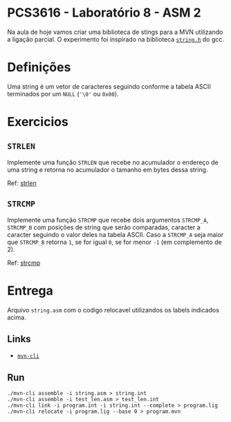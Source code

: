 # PCS3616 - Laboratório 8 - ASM 2

Na aula de hoje vamos criar uma biblioteca de stings para a MVN utilizando a ligação parcial.
O experimento foi inspirado na biblioteca [`string.h`](https://cplusplus.com/reference/cstring/) do gcc.

# Definições
Uma string é um vetor de caracteres seguindo conforme a tabela ASCII terminados 
por um `NULL` (`'\0'` ou `0x00`).

# Exercicios

## `STRLEN`
Implemente uma função `STRLEN` que recebe no acumulador o endereço de uma string 
e retorna no acumulador o tamanho em bytes dessa string.

Ref: [strlen](https://cplusplus.com/reference/cstring/strlen/)

## `STRCMP`
Implemente uma função `STRCMP` que recebe dois argumentos `STRCMP_A`, `STRCMP_B`
com posições de string que serão comparadas, caracter a caracter seguindo o 
valor deles na tabela ASCII. Caso a `STRCMP_A` seja maior que `STRCMP_B` retorna
`1`, se for igual `0`, se for menor `-1` (em complemento de 2).

Ref: [strcmp](https://cplusplus.com/reference/cstring/strcmp/)

# Entrega
Arquivo `string.asm` com o codigo relocavel utilizandos os labels indicados 
acima.

## Links
- [`mvn-cli`](https://github.com/PCS3616/mvn-rs)

## Run
```
./mvn-cli assemble -i string.asm > string.int
./mvn-cli assemble -i test_len.asm > test_len.int
./mvn-cli link -i program.int -i string.int --complete > program.lig
./mvn-cli relocate -i program.lig --base 0 > program.mvn
```
